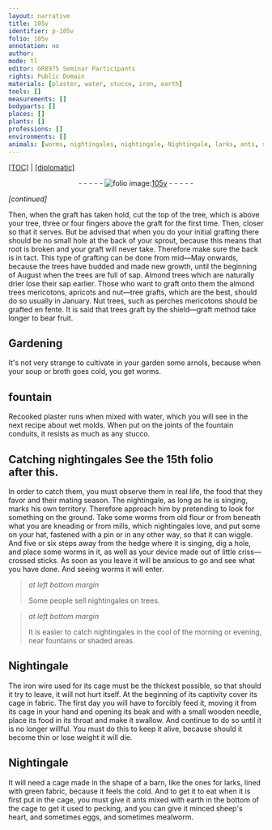 ```yaml
---
layout: narrative
title: 105v
identifier: p-105v
folio: 105v
annotation: no
author:
mode: tl
editor: GR8975 Seminar Participants
rights: Public Domain
materials: [plaster, water, stucco, iron, earth]
tools: []
measurements: []
bodyparts: []
places: []
plants: []
professions: []
environments: []
animals: [worms, nightingales, nightingale, Nightingale, larks, ants, sheep, mealworm]
---
```


<p><a href="{{ site.baseurl }}/translation/" target="_blank">[TOC]</a> | <a href="{{ site.baseurl }}/texts/p-105v_tc/">[diplomatic]</a></p><div class="folio" align="center">- - - - - <a href="http://gallica.bnf.fr/ark:/12148/btv1b10500001g/f216.image" target="_blank"><img src="https://cu-mkp.github.io/2017-workshop-edition/assets/photo-icon.png" alt="folio image: " style="display:inline-block; margin-bottom:-3px;"/>105v</a> - - - - - </div>  
 
*[continued]*
  
Then, when the graft has taken hold, cut the top of the tree, which is above your tree, three or four fingers above the graft for the first time. Then, closer so that it serves. But be advised that when you do your initial grafting there should be no small hole at the back of your sprout, because this means that root is broken and your graft will never take. Therefore make sure the back is in tact. This type of grafting can be done from mid—May onwards, because the trees have budded and made new growth, until the beginning of August when the trees are full of sap. Almond trees which are naturally drier lose their sap earlier. Those who want to graft onto them <span class="sup">the almond trees</span> mericotons, apricots and nut—tree grafts, which are the best, should do so usually in January. Nut trees, such as perches mericotons should be grafted en fente. It is said that trees graft by the shield—graft method take longer to bear fruit.
 
 
  

## Gardening

 
It's not very strange to cultivate in your garden some arnols, because when your soup or broth goes cold, you get <span class="al">worms</span>.
 
 
  

## fountain

 
Recooked <span class="m">plaster</span> runs when mixed with <span class="m">water</span>, which you will see in the next recipe about wet molds. When put on the joints of the fountain conduits, <span class="sup">it</span> resists as much as any <span class="m">stucco</span>.
 
 
  

## Catching <span class="al">nightingales</span> <span class="add">See the 15th folio <br/> after this.</span>

 
In order to catch them, you must observe them in real life, the food that they favor and their mating season. The <span class="al">nightingale</span>, as long as he is singing, marks his own territory. Therefore approach him by pretending to look for something on the ground. Take some <span class="al">worms</span> from old flour or from beneath what you are kneading or from mills, which <span class="al">nightingales</span> love, and put some on your hat, fastened with a pin or in any other way, so that it can wiggle. And five or six steps away from the hedge where it is singing, dig a hole, and place some <span class="al">worms</span> in it, as well as your device made out of little criss—crossed sticks. As soon as you leave it will be anxious to go and see what you have done. And seeing <span class="al">worms</span> it will enter.
 
> *at left bottom margin*
> 
> 
> Some people sell <span class="al">nightingales</span> on trees.
 
> *at left bottom margin*
> 
> 
> It is easier to catch <span class="al">nightingales</span> in the cool of the morning or evening, near fountains or shaded areas.
 
 
  

## <span class="al">Nightingale</span>

 
The <span class="m">iron</span> wire used for its cage must be the thickest possible, so that should it try to leave, it will not hurt itself. At the beginning of its captivity cover its cage in fabric. The first day you will have to forcibly feed it, moving it from its cage in your hand and opening its beak and with a small wooden needle, place <span class="sup">its food</span> in its throat and make it swallow. And continue to do so until it is no longer willful. You must do this to keep it alive, because should it become thin or lose weight it will die.
 
 
  

## <span class="al">Nightingale</span>

 
It will need a cage made in the shape of a barn, like the ones for <span class="al">larks</span>, lined with green fabric, because it feels the cold. And to get it to eat when it is first put in the cage, you must give it <span class="al">ants</span> mixed with <span class="m">earth</span> in the bottom of the cage to get it used to pecking, and you can give it minced <span class="al">sheep</span>'s heart, and sometimes eggs, and sometimes <span class="al">mealworm</span>.

